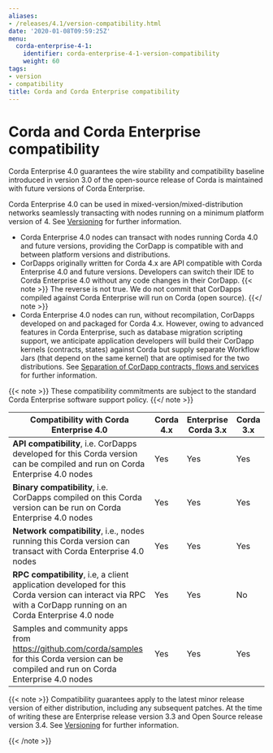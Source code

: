 ```yaml
---
aliases:
- /releases/4.1/version-compatibility.html
date: '2020-01-08T09:59:25Z'
menu:
  corda-enterprise-4-1:
    identifier: corda-enterprise-4-1-version-compatibility
    weight: 60
tags:
- version
- compatibility
title: Corda and Corda Enterprise compatibility
---
```



# Corda and Corda Enterprise compatibility

Corda Enterprise 4.0 guarantees the wire stability and compatibility baseline introduced in version 3.0 of the open-source release of Corda
is maintained with future versions of Corda Enterprise.


Corda Enterprise 4.0 can be used in mixed-version/mixed-distribution networks seamlessly transacting with nodes running on a minimum platform version of 4.
See [Versioning](versioning.md) for further information.



* Corda Enterprise 4.0 nodes can transact with nodes running Corda 4.0 and future versions, providing the CorDapp is compatible with and between platform versions and distributions.
* CorDapps originally written for Corda 4.x are API compatible with Corda Enterprise 4.0 and future versions. Developers can switch their IDE to Corda Enterprise 4.0 without any code changes in their CorDapp.
{{< note >}}
The reverse is not true. We do not commit that CorDapps compiled against Corda Enterprise will run on Corda (open source).
{{</ note >}}
* Corda Enterprise 4.0 nodes can run, without recompilation, CorDapps developed on and packaged for Corda 4.x. However, owing to advanced features in Corda Enterprise, such as database migration scripting support, we anticipate application developers will build their CorDapp kernels (contracts, states) against Corda but supply separate Workflow Jars (that depend on the same kernel) that are optimised for the two distributions. See [Separation of CorDapp contracts, flows and services](cordapp-build-systems.md#cordapp-separation-ref) for further information.

{{< note >}}
These compatibility commitments are subject to the standard Corda Enterprise software support policy.
{{</ note >}}


| Compatibility with Corda Enterprise 4.0|Corda 4.x|Enterprise Corda 3.x|Corda 3.x|
|-----------------------------------------|---------|------------------|--------------|
| **API compatibility**, i.e. CorDapps developed for this Corda version can be compiled and run on Corda Enterprise 4.0 nodes|Yes|Yes|Yes|
| **Binary compatibility**, i.e. CorDapps compiled on this Corda version can be run on Corda Enterprise 4.0 nodes|Yes|Yes|Yes|
| **Network compatibility**, i.e., nodes running this Corda version can transact with Corda Enterprise 4.0 nodes|Yes|Yes|Yes|
| **RPC compatibility**, i.e, a client application developed for this Corda version can interact via RPC with a CorDapp running on an Corda Enterprise 4.0 node|Yes|Yes|No|
| Samples and community apps from https://github.com/corda/samples for this Corda version can be compiled and run on Corda Enterprise 4.0 nodes|Yes|Yes|Yes|

{{< note >}}
Compatibility guarantees apply to the latest minor release version of either distribution, including any subsequent patches.
At the time of writing these are Enterprise release version 3.3 and Open Source release version 3.4.
See [Versioning](versioning.md) for further information.

{{< /note >}}
